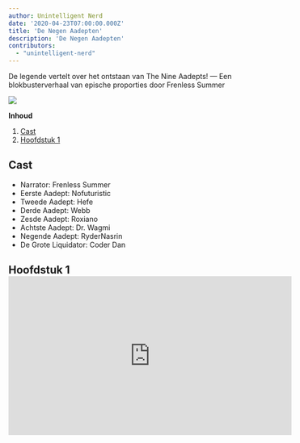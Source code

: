 ```yaml
---
author: Unintelligent Nerd
date: '2020-04-23T07:00:00.000Z'
title: 'De Negen Aadepten'
description: 'De Negen Aadepten'
contributors:
  - "unintelligent-nerd"
---
```


De legende vertelt over het ontstaan van The Nine Aadepts! — Een blokbusterverhaal van epische proporties door Frenless Summer

<div class="headerImageContainer">
<img class="headerImage" src="/the-nine-aadepts/the-nine-aadepts.jpg">
<p class="headerImageText"></p>
</div>

<div class="contentsBox">

**Inhoud**

<ol>
<li><a href=#cast>Cast</a></li>
<li><a href=#chapter-1>Hoofdstuk 1</a></li>
</ol>

</div>

## Cast

* Narrator: Frenless Summer
* Eerste Aadept: Nofuturistic
* Tweede Aadept: Hefe
* Derde Aadept: Webb
* Zesde Aadept: Roxiano
* Achtste Aadept: Dr. Wagmi
* Negende Aadept: RyderNasrin
* De Grote Liquidator: Coder Dan

## Hoofdstuk 1 <iframe width="560" height="315" src="https://www.youtube.com/embed/TKsKa58FpSc?start=366" title="YouTube videospeler" frameborder="0" allow="accelerometer; autoplay; clipboard-write; encrypted-media; gyroscope; picture-in-picture" allowfullscreen mark="crwd-mark"></iframe>



